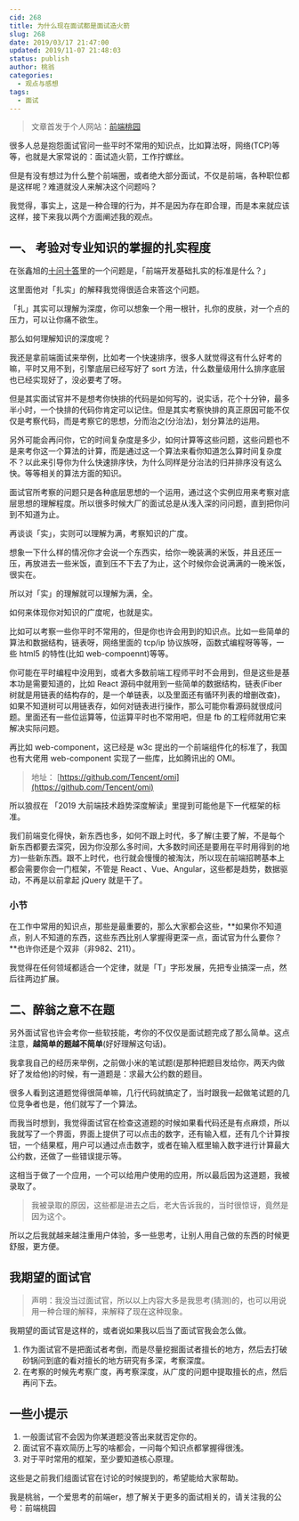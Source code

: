 ```yaml
---
cid: 268
title: 为什么现在面试都是面试造火箭
slug: 268
date: 2019/03/17 21:47:00
updated: 2019/11-07 21:48:03
status: publish
author: 桃翁
categories: 
  - 观点与感想
tags: 
  - 面试
---
```



> 文章首发于个人网站：[前端桃园](http://www.taoweng.site/index.php/)

很多人总是抱怨面试官问一些平时不常用的知识点，比如算法呀，网络(TCP)等等，也就是大家常说的：面试造火箭，工作拧螺丝。

但是有没有想过为什么整个前端圈，或者绝大部分面试，不仅是前端，各种职位都是这样呢？难道就没人来解决这个问题吗？

我觉得，事实上，这是一种合理的行为，并不是因为存在即合理，而是本来就应该这样，接下来我以两个方面阐述我的观点。

## 一、 考验对专业知识的掌握的扎实程度
在张鑫旭的[十问十答]([https://www.zhangxinxu.com/wordpress/2017/06/ten-question-about-frontend-zhihu/](https://www.zhangxinxu.com/wordpress/2017/06/ten-question-about-frontend-zhihu/)
)里的一个问题是，「前端开发基础扎实的标准是什么？」

这里面他对「扎实」的解释我觉得很适合来答这个问题。

「扎」其实可以理解为深度，你可以想象一个用一根针，扎你的皮肤，对一个点的压力，可以让你痛不欲生。

那么如何理解知识的深度呢？

我还是拿前端面试来举例，比如考一个快速排序，很多人就觉得这有什么好考的嘛，平时又用不到，引擎底层已经写好了 sort 方法，什么数量级用什么排序底层也已经实现好了，没必要考了呀。

但是其实面试官并不是想考你快排的代码是如何写的，说实话，花个十分钟，最多半小时，一个快排的代码你肯定可以记住。但是其实考察快排的真正原因可能不仅仅是考察代码，而是考察它的思想，分而治之(分治法)，划分算法的运用。

另外可能会再问你，它的时间复杂度是多少，如何计算等这些问题，这些问题也不是来考你这一个算法的计算，而是通过这一个算法来看你知道怎么算时间复杂度不？以此来引导你为什么快速排序快，为什么同样是分治法的归并排序没有这么快。等等相关的算法方面的知识。

面试官所考察的问题只是各种底层思想的一个运用，通过这个实例应用来考察对底层思想的理解程度。所以很多时候大厂的面试总是从浅入深的问问题，直到把你问到不知道为止。

再谈谈「实」，实则可以理解为满，考察知识的广度。

想象一下什么样的情况你才会说一个东西实，给你一晚装满的米饭，并且还压一压，再放进去一些米饭，直到压不下去了为止，这个时候你会说满满的一晚米饭，很实在。

所以对「实」的理解就可以理解为满，全。

如何来体现你对知识的广度呢，也就是实。

比如可以考察一些你平时不常用的，但是你也许会用到的知识点。比如一些简单的算法和数据结构，链表呀，网络里面的 tcp/ip 协议族呀，函数式编程呀等等，一些 html5 的特性(比如 web-compoennt)等等。

你可能在平时编程中没用到，或者大多数前端工程师平时不会用到，但是这些是基本功是需要知道的，比如 React 源码中就用到一些简单的数据结构，链表(Fiber 树就是用链表的结构存的，是一个单链表，以及里面还有循环列表的增删改查)，如果不知道树可以用链表存，如何对链表进行操作，那么可能你看源码就很成问题。里面还有一些位运算等，位运算平时也不常用吧，但是 fb 的工程师就用它来解决实际问题。

再比如 web-component，这已经是 w3c 提出的一个前端组件化的标准了，我国也有大佬用 web-component 实现了一些库，比如腾讯出的 OMI。
> 地址： [https://github.com/Tencent/omi](https://github.com/Tencent/omi)

所以狼叔在 「2019 大前端技术趋势深度解读」里提到可能他是下一代框架的标准。

我们前端变化得快，新东西也多，如何不跟上时代，多了解(主要了解，不是每个新东西都要去深究，因为你没那么多时间，大多数时间还是要用在平时用得到的地方)一些新东西。跟不上时代，也行就会慢慢的被淘汰，所以现在前端招聘基本上都会需要你会一门框架，不管是 React 、Vue、Angular，这些都是趋势，数据驱动，不再是以前拿起 jQuery 就是干了。

### 小节

在工作中常用的知识点，那些是最重要的，那么大家都会这些，**如果你不知道点，别人不知道的东西，这些东西比别人掌握得更深一点，面试官为什么要你？**也许你还是个双非（非982、211）。

我觉得在任何领域都适合一个定律，就是「T」字形发展，先把专业搞深一点，然后往两边扩展。

## 二、醉翁之意不在题

另外面试官也许会考你一些软技能，考你的不仅仅是面试题完成了那么简单。这点注意，**越简单的题越不简单**(好好理解这句话)。

我拿我自己的经历来举例，之前做小米的笔试题(是那种把题目发给你，两天内做好了发给他)的时候，有一道题是：求最大公约数的题目。

很多人看到这道题觉得很简单嘛，几行代码就搞定了，当时跟我一起做笔试题的几位竞争者也是，他们就写了一个算法。

而我当时想到，我觉得面试官在检查这道题的时候如果看代码还是有点麻烦，所以我就写了一个界面，界面上提供了可以点击的数字，还有输入框，还有几个计算按钮，一个结果框，用户可以通过点击数字，或者在输入框里输入数字进行计算最大公约数，还做了一些错误提示等。

这相当于做了一个应用，一个可以给用户使用的应用，所以最后因为这道题，我被录取了。

> 我被录取的原因，这些都是进去之后，老大告诉我的，当时很惊讶，竟然是因为这个。

所以之后我就越来越注重用户体验，多一些思考，让别人用自己做的东西的时候更舒服，更方便。

## 我期望的面试官

> 声明：我没当过面试官，所以以上内容大多是我思考(猜测)的，也可以用说用一种合理的解释，来解释了现在这种现象。

我期望的面试官是这样的，或者说如果我以后当了面试官我会怎么做。

1. 作为面试官不是把面试者考倒，而是尽量挖掘面试者擅长的地方，然后去打破砂锅问到底的看对擅长的地方研究有多深，考察深度。
2. 在考察的时候先考察广度，再考察深度，从广度的问题中提取擅长的点，然后再问下去。

## 一些小提示
1. 一般面试官不会因为你某道题没答出来就否定你的。
2. 面试官不喜欢简历上写的啥都会，一问每个知识点都掌握得很浅。
3. 对于平时常用的框架，至少要知道核心原理。

这些是之前我们组面试官在讨论的时候提到的，希望能给大家帮助。

我是桃翁，一个爱思考的前端er，想了解关于更多的面试相关的，请关注我的公号：前端桃园